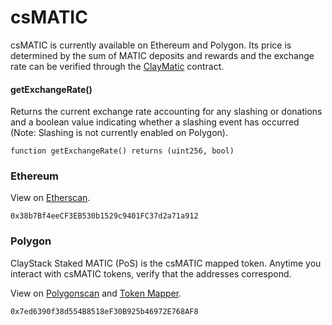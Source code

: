 # csMATIC

csMATIC is currently available on Ethereum and Polygon. Its price is determined by the sum of MATIC deposits and rewards and the exchange rate can be verified through the [ClayMatic](/claymatic/overview) contract.

#### getExchangeRate()

Returns the current exchange rate accounting for any slashing or donations and a boolean value indicating whether a slashing event has occurred (Note: Slashing is not currently enabled on Polygon).

```solidity
function getExchangeRate() returns (uint256, bool)
```

### Ethereum
View on [Etherscan](https://etherscan.io/token/0x38b7bf4eecf3eb530b1529c9401fc37d2a71a912).

```
0x38b7Bf4eeCF3EB530b1529c9401FC37d2a71a912
```


### Polygon
ClayStack Staked MATIC (PoS) is the csMATIC mapped token. Anytime you interact with csMATIC tokens, verify that the addresses correspond.

View on [Polygonscan](https://polygonscan.com/token/0x7ed6390f38d554B8518eF30B925b46972E768AF8) and [Token Mapper](https://mapper.polygon.technology/).
```
0x7ed6390f38d554B8518eF30B925b46972E768AF8
```

